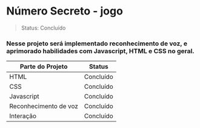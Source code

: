 # Número Secreto - jogo

>Status: Concluído

### Nesse projeto será implementado reconhecimento de voz, e aprimorado habilidades com Javascript, HTML e CSS no geral. 

| Parte do Projeto | Status |
| ---------------- | ------ |
| HTML  | Concluído |
| CSS   | Concluído |
| Javascript | Concluído |
| Reconhecimento de voz | Concluído |
| Interação | Concluído |